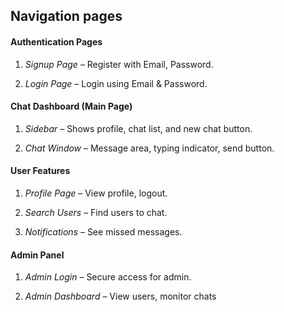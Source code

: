 ## Navigation pages

#### Authentication Pages
1. *Signup Page* – Register with  Email, Password.

2. *Login Page* – Login using Email & Password.
#### Chat Dashboard (Main Page)
1. *Sidebar* – Shows profile, chat list, and new chat button.

1. *Chat Window* – Message area, typing indicator, send button.
#### User Features
1. *Profile Page* – View profile, logout.

2. *Search Users* – Find users to chat.

3. *Notifications* – See missed messages.
#### Admin Panel
1. *Admin Login* – Secure access for admin.

1. *Admin Dashboard* – View users, monitor chats

